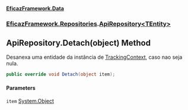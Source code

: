 #### [EficazFramework.Data](EficazFrameworkData.md 'EficazFramework Data')
### [EficazFramework.Repositories](EficazFrameworkData.md#EficazFramework.Repositories 'EficazFramework.Repositories').[ApiRepository&lt;TEntity&gt;](EficazFramework.Repositories/ApiRepository_TEntity_.md 'EficazFramework.Repositories.ApiRepository<TEntity>')

## ApiRepository<TEntity>.Detach(object) Method

Desanexa uma entidade da instância de [TrackingContext](EficazFramework.Repositories/ApiRepository_TEntity_/TrackingContext.md 'EficazFramework.Repositories.ApiRepository<TEntity>.TrackingContext'), caso nao seja nula.

```csharp
public override void Detach(object item);
```
#### Parameters

<a name='EficazFramework.Repositories.ApiRepository_TEntity_.Detach(object).item'></a>

`item` [System.Object](https://docs.microsoft.com/en-us/dotnet/api/System.Object 'System.Object')